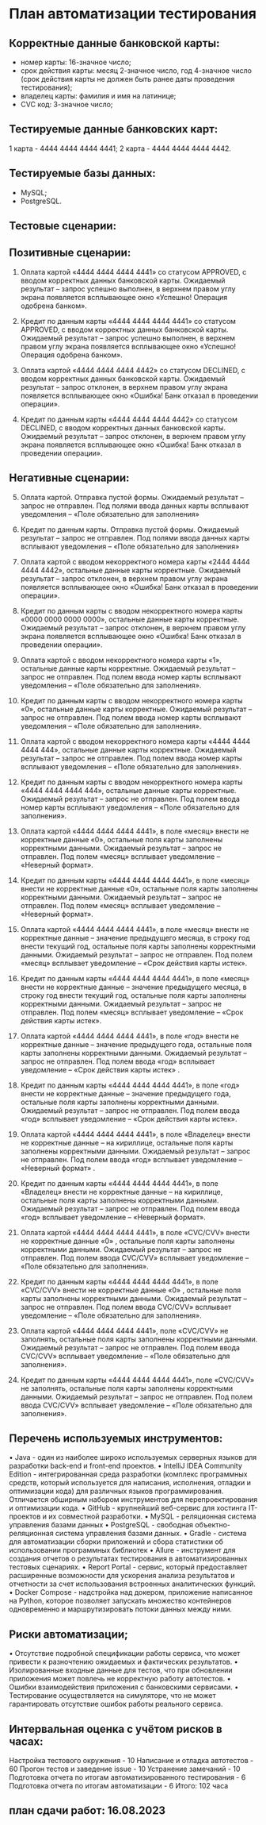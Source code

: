 # План автоматизации тестирования

## Корректные данные банковской карты: 
- номер карты:  16-значное число;
- срок действия карты: месяц 2-значное число, год 4-значное число (срок действия карты не должен быть  ранее даты проведения тестирования);
- владелец карты: фамилия и имя на латинице; 
- CVC код: 3-значное число; 

## Тестируемые данные банковских карт: 
1 карта - 4444 4444 4444 4441;
2 карта - 4444 4444 4444 4442.

## Тестируемые базы данных: 
- MySQL;
- PostgreSQL.

## Тестовые сценарии: 

## Позитивные сценарии: 
1.	Оплата картой  «4444 4444 4444 4441» со статусом APPROVED, с вводом корректных данных банковской карты.
Ожидаемый результат – запрос успешно выполнен, в верхнем правом углу экрана появляется всплывающее окно «Успешно! Операция одобрена банком».   

2.	Кредит по данным карты «4444 4444 4444 4441» со статусом APPROVED, с вводом корректных данных банковской карты.
Ожидаемый результат – запрос успешно выполнен, в верхнем правом углу экрана появляется всплывающее окно «Успешно! Операция одобрена банком».   

3.	Оплата картой  «4444 4444 4444 4442» со статусом DECLINED, с вводом корректных данных банковской карты. 
Ожидаемый результат – запрос отклонен, в верхнем правом углу экрана появляется всплывающее окно «Ошибка! Банк отказал в проведении операции».   

4.	Кредит по данным карты «4444 4444 4444 4442» со статусом DECLINED, с вводом корректных данных банковской карты. 
Ожидаемый результат – запрос отклонен, в верхнем правом углу экрана появляется всплывающее окно «Ошибка! Банк отказал в проведении операции».   

## Негативные сценарии: 

5.	Оплата картой. Отправка пустой формы. 
Ожидаемый результат – запрос не отправлен. Под полями ввода данных карты всплывают уведомления – «Поле обязательно для заполнения» 

6.	Кредит по данным карты. Отправка пустой формы. 
Ожидаемый результат – запрос не отправлен. Под полями ввода данных карты всплывают уведомления – «Поле обязательно для заполнения» 

7.	Оплата картой с вводом некорректного номера карты   «2444 4444 4444 4442», остальные данные карты корректные. 
Ожидаемый результат – запрос отклонен, в верхнем правом углу экрана появляется всплывающее окно «Ошибка! Банк отказал в проведении операции».   

8.	Кредит по данным карты с вводом некорректного номера карты   «0000 0000 0000 0000», остальные данные карты корректные. 
Ожидаемый результат – запрос отклонен, в верхнем правом углу экрана появляется всплывающее окно «Ошибка! Банк отказал в проведении операции».   

9.	Оплата картой с вводом некорректного номера карты «1», остальные данные карты корректные. 
Ожидаемый результат – запрос не отправлен. Под полем ввода номер карты всплывают уведомления – «Поле обязательно для заполнения».

10.	Кредит по данным карты с вводом некорректного номера карты   «0», остальные данные карты корректные. 
Ожидаемый результат – запрос не отправлен. Под полем ввода номер карты всплывают уведомления – «Поле обязательно для заполнения».

11.	Оплата картой с вводом некорректного номера карты   «4444 4444 4444 444», остальные данные карты корректные. 
Ожидаемый результат – запрос не отправлен. Под полем ввода номер карты всплывают уведомления – «Поле обязательно для заполнения».

12.	Кредит по данным карты с вводом некорректного номера карты   «4444 4444 4444 444», остальные данные карты корректные. 
Ожидаемый результат – запрос не отправлен. Под полем ввода номер карты всплывают уведомления – «Поле обязательно для заполнения».
13.	Оплата картой  «4444 4444 4444 4441», в поле «месяц» внести не корректные данные «0»,  остальные поля карты заполнены корректными данными.
Ожидаемый результат – запрос не отправлен. Под полем «месяц» всплывает уведомление – «Неверный формат».

14.	Кредит по данным карты  «4444 4444 4444 4441», в поле «месяц» внести не корректные данные «0»,  остальные поля карты заполнены корректными данными.
Ожидаемый результат – запрос не отправлен. Под полем «месяц» всплывает уведомление – «Неверный формат».

15.	Оплата картой  «4444 4444 4444 4441», в поле «месяц» внести не корректные данные – значение предыдущего месяца, в строку год внести текущий год,  остальные поля карты заполнены корректными данными.
Ожидаемый результат – запрос не отправлен. Под полем «месяц» всплывает уведомление – «Срок действия карты истек».

16.	Кредит по данным карты  «4444 4444 4444 4441», в поле «месяц» внести не корректные данные – значение предыдущего месяца, в строку год внести текущий год,  остальные поля карты заполнены корректными данными.
Ожидаемый результат – запрос не отправлен. Под полем «месяц» всплывает уведомление – «Срок действия карты истек».

17.	Оплата картой  «4444 4444 4444 4441», в поле «год» внести не корректные данные – значение предыдущего года, остальные поля карты заполнены корректными данными.
Ожидаемый результат – запрос не отправлен. Под полем ввода «год» всплывает уведомление – «Срок действия карты истек» .

18.	Кредит по данным карты  «4444 4444 4444 4441», в поле «год» внести не корректные данные – значение предыдущего года, остальные поля карты заполнены корректными данными.
Ожидаемый результат – запрос не отправлен. Под полем ввода «год» всплывает уведомление – «Срок действия карты истек».

19.	Оплата картой  «4444 4444 4444 4441», в поле «Владелец» внести не корректные данные – на кириллице, остальные поля карты заполнены корректными данными.
Ожидаемый результат – запрос не отправлен. Под полем ввода «год» всплывает уведомление – «Неверный формат» .

20.	Кредит по данным карты  «4444 4444 4444 4441», в поле «Владелец» внести не корректные данные – на кириллице, остальные поля карты заполнены корректными данными.
Ожидаемый результат – запрос не отправлен. Под полем ввода «год» всплывает уведомление – «Неверный формат».

21.	Оплата картой  «4444 4444 4444 4441», в поле «CVC/CVV» внести не корректные данные «0» , остальные поля карты заполнены корректными данными.
Ожидаемый результат – запрос не отправлен. Под полем ввода CVC/CVV» всплывает уведомление – «Поле обязательно для заполнения».

22.	Кредит по данным карты  «4444 4444 4444 4441», в поле «CVC/CVV» внести не корректные данные «0» , остальные поля карты заполнены корректными данными.
Ожидаемый результат – запрос не отправлен. Под полем ввода CVC/CVV» всплывает уведомление – «Поле обязательно для заполнения».

23.	Оплата картой  «4444 4444 4444 4441», поле «CVC/CVV» не заполнять, остальные поля карты заполнены корректными данными.
Ожидаемый результат – запрос не отправлен. Под полем ввода CVC/CVV» всплывает уведомление – «Поле обязательно для заполнения».

24.	Кредит по данным карты  «4444 4444 4444 4441», поле «CVC/CVV» не заполнять, остальные поля карты заполнены корректными данными.
Ожидаемый результат – запрос не отправлен. Под полем ввода CVC/CVV» всплывает уведомление – «Поле обязательно для заполнения».

## Перечень используемых инструментов:
•	Java - один из наиболее широко используемых серверных языков для разработки back-end и front-end проектов.
•	IntelliJ IDEA Community Edition - интегрированная среда разработки (комплекс программных средств, который используется для написания, исполнения, отладки и оптимизации кода) для различных языков программирования. Отличается обширным набором инструментов для перепроектирования и оптимизации кода.
•	GitHub  - крупнейший веб-сервис для хостинга IT-проектов и их совместной разработки. 
•	MySQL - реляционная система управления базами данных
•	PostgreSQL - свободная объектно-реляционная система управления базами данных.
•	Gradle - система для автоматизации сборки приложений и сбора статистики об использовании программных библиотек
•	Allure - инструмент для создания отчетов о результатах тестирования в автоматизированных тестовых сценариях.
•	Report Portal - сервис, который предоставляет расширенные возможности для ускорения анализа результатов и отчетности за счет использования встроенных аналитических функций.
•	Docker Compose - надстройка над докером, приложение написанное на Python, которое позволяет запускать множество контейнеров одновременно и маршрутизировать потоки данных между ними.

## Риски автоматизации;
•	Отсутствие подробной спецификации работы сервиса, что может привести к разночтению ожидаемых и фактических результатов.
•	Изолированные входные данные для тестов, что при обновлении приложения может повлечь не корректную работу автотестов. 
•	Ошибки взаимодействия приложения с банковскими сервисами.
•	Тестирование осуществляется на симуляторе, что не может гарантировать отсутствие ошибок работы реального сервиса. 
 
## Интервальная оценка с учётом рисков в часах: 
Настройка тестового окружения - 10
Написание и отладка автотестов - 60
Прогон тестов и заведение issue - 10
Устранение замечаний - 10
Подготовка отчета по итогам автоматизированного тестирования - 6
Подготовка отчета по итогам автоматизации - 6
Итого: 102 часа

## план сдачи работ: 16.08.2023
